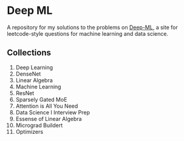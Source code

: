 # Deep ML

A repository for my solutions to the problems on [Deep-ML](https://www.deep-ml.com/), a site for leetcode-style questions for machine learning and data science.

## Collections

1. Deep Learning
2. DenseNet
3. Linear Algebra
4. Machine Learning
5. ResNet
6. Sparsely Gated MoE
7. Attention is All You Need
8. Data Science I Interview Prep
9. Essense of Linear Algebra
10. Micrograd Buildert
11. Optimizers
